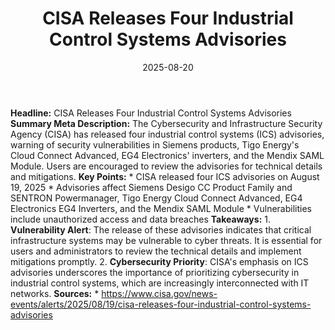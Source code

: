 ﻿---
title: CISA Releases Four Industrial Control Systems Advisories
date: '2025-08-20'
category: Markets
summary: ''
slug: cisa releases four industrial control systems advisories
source_urls:
- https://www.cisa.gov/news-events/alerts/2025/08/19/cisa-releases-four-industrial-control-systems-advisories
seo:
  title: CISA Releases Four Industrial Control Systems Advisories | Hash n Hedge
  description: ''
  keywords:
  - news
  - markets
  - brief
---

**Headline:** CISA Releases Four Industrial Control Systems Advisories  **Summary Meta Description:** The Cybersecurity and Infrastructure Security Agency (CISA) has released four industrial control systems (ICS) advisories, warning of security vulnerabilities in Siemens products, Tigo Energy's Cloud Connect Advanced, EG4 Electronics' inverters, and the Mendix SAML Module. Users are encouraged to review the advisories for technical details and mitigations.  **Key Points:**  * CISA released four ICS advisories on August 19, 2025 * Advisories affect Siemens Desigo CC Product Family and SENTRON Powermanager, Tigo Energy Cloud Connect Advanced, EG4 Electronics EG4 Inverters, and the Mendix SAML Module * Vulnerabilities include unauthorized access and data breaches  **Takeaways:**  1. **Vulnerability Alert**: The release of these advisories indicates that critical infrastructure systems may be vulnerable to cyber threats. It is essential for users and administrators to review the technical details and implement mitigations promptly. 2. **Cybersecurity Priority**: CISA's emphasis on ICS advisories underscores the importance of prioritizing cybersecurity in industrial control systems, which are increasingly interconnected with IT networks.  **Sources:**  * https://www.cisa.gov/news-events/alerts/2025/08/19/cisa-releases-four-industrial-control-systems-advisories 
